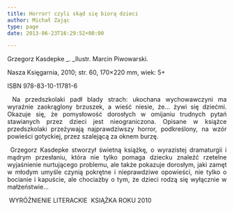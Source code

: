 ```yaml
---
title: Horror! czyli skąd się biorą dzieci
author: Michał Zając
type: page
date: 2013-06-23T16:29:52+00:00

---
```

Grzegorz Kasdepke _. _Ilustr. Marcin Piwowarski.

Nasza Księgarnia, 2010; str. 60, 170&#215;220 mm, wiek: 5+

ISBN 978-83-10-11781-6

<p style="text-align: justify;">
   Na przedszkolaki padł blady strach: ukochana wychowawczyni ma wyraźnie zaokrąglony brzuszek, a wieść niesie, że&#8230; żywi się dziećmi. Okazuje się, że pomysłowość dorosłych w omijaniu trudnych pytań stawianych przez dzieci jest nieograniczona. Opisane w książce przedszkolaki przeżywają najprawdziwszy horror, podkreślony, na wzór powieści gotyckiej, przez szalejącą za oknem burzę.
</p>

<p style="text-align: justify;">
   Grzegorz Kasdepke stworzył świetną książkę, o wyrazistej dramaturgii i mądrym przesłaniu, która nie tylko pomaga dziecku znaleźć rzetelne wyjaśnienie nurtującego problemu, ale także pokazuje dorosłym, jaki zamęt w młodym umyśle czynią pokrętne i nieprawdziwe opowieści, nie tylko o bocianie i kapuście, ale chociażby o tym, że dzieci rodzą się wyłącznie w małżeństwie&#8230;
</p>

 WYRÓŻNIENIE LITERACKIE  KSIĄŻKA ROKU 2010
